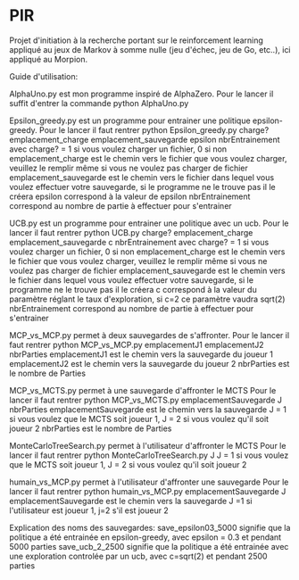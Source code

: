 # PIR

Projet d'initiation à la recherche portant sur le reinforcement learning appliqué au jeux de Markov à somme nulle (jeu d'échec, jeu de Go, etc..), ici appliqué au Morpion.

Guide d'utilisation:

AlphaUno.py est mon programme inspiré de AlphaZero. Pour le lancer il suffit d'entrer la commande python AlphaUno.py

Epsilon_greedy.py est un programme pour entrainer une politique epsilon-greedy. 
Pour le lancer il faut rentrer python Epsilon_greedy.py charge? emplacement_charge emplacement_sauvegarde epsilon nbrEntrainement
avec charge? = 1 si vous voulez charger un fichier, 0 si non
emplacement_charge est le chemin vers le fichier que vous voulez charger, veuillez le remplir même si vous ne voulez pas charger de fichier
emplacement_sauvegarde est le chemin vers le fichier dans lequel vous voulez effectuer votre sauvegarde, si le programme ne le trouve pas il le créera
epsilon correspond à la valeur de epsilon
nbrEntrainement correspond au nombre de partie à effectuer pour s'entrainer

UCB.py est un programme pour entrainer une politique avec un ucb.
Pour le lancer il faut rentrer python UCB.py charge? emplacement_charge emplacement_sauvegarde c nbrEntrainement
avec charge? = 1 si vous voulez charger un fichier, 0 si non
emplacement_charge est le chemin vers le fichier que vous voulez charger, veuillez le remplir même si vous ne voulez pas charger de fichier
emplacement_sauvegarde est le chemin vers le fichier dans lequel vous voulez effectuer votre sauvegarde, si le programme ne le trouve pas il le créera
c correspond à la valeur du paramètre réglant le taux d'exploration, si c=2 ce paramètre vaudra sqrt(2)
nbrEntrainement correspond au nombre de partie à effectuer pour s'entrainer

MCP_vs_MCP.py permet à deux sauvegardes de s'affronter.
Pour le lancer il faut rentrer python MCP_vs_MCP.py emplacementJ1 emplacementJ2 nbrParties
emplacementJ1 est le chemin vers la sauvegarde du joueur 1
emplacementJ2 est le chemin vers la sauvegarde du joueur 2
nbrParties est le nombre de Parties

MCP_vs_MCTS.py permet à une sauvegarde d'affronter le MCTS
Pour le lancer il faut rentrer python MCP_vs_MCTS.py emplacementSauvegarde J nbrParties
emplacementSauvegarde est le chemin vers la sauvegarde
J = 1 si vous voulez que le MCTS soit joueur 1, J = 2 si vous voulez qu'il soit joueur 2
nbrParties est le nombre de Parties

MonteCarloTreeSearch.py permet à l'utilisateur d'affronter le MCTS
Pour le lancer il faut rentrer python MonteCarloTreeSearch.py J
J = 1 si vous voulez que le MCTS soit joueur 1, J = 2 si vous voulez qu'il soit joueur 2

humain_vs_MCP.py permet à l'utilisateur d'affronter une sauvegarde
Pour le lancer il faut rentrer python humain_vs_MCP.py emplacementSauvegarde J
emplacementSauvegarde est le chemin vers la sauvegarde
J =1 si l'utilisateur est joueur 1, j=2 s'il est joueur 2


Explication des noms des sauvegardes:
save_epsilon03_5000 signifie que la politique a été entrainée en epsilon-greedy, avec epsilon = 0.3 et pendant 5000 parties
save_ucb_2_2500 signifie que la politique a été entrainée avec une exploration controlée par un ucb, avec c=sqrt(2) et pendant 2500 parties















